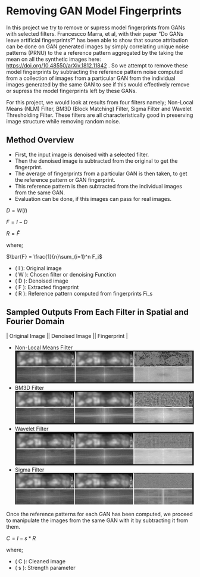 # Removing GAN Model Fingerprints
In this project we try to remove or supress model fingerprints from GANs with selected filters. Francescco Marra, et al, with their paper "Do GANs leave artificial fingerprints?" has been able to show that source attribution can be done on GAN generated images by simply correlating unique noise patterns (PRNU) to the a reference pattern aggregated by the taking the mean on all the synthetic images here: https://doi.org/10.48550/arXiv.1812.11842 . So we attempt to remove these model fingerprints by subtracting the reference pattern noise computed from a collection of images from a particular GAN from the individual images generated by the same GAN to see if this would effectively remove or supress the model fingerprints left by these GANs.

For this project, we would look at results from four filters namely; Non-Local Means (NLM) Filter, BM3D (Block Matching) Filter, Sigma Filter and Wavelet Thresholding Filter. These filters are all characteristically good in preserving image structure while removing random noise.

## Method Overview
* First, the input image is denoised with a selected filter.
* Then the denoised image is subtracted from the original to get the fingerprint.
* The average of fingerprints from a particular GAN is then taken, to get the reference pattern or GAN fingerprint.
* This reference pattern is then subtracted from the individual images from the same GAN.
* Evaluation can be done, if this images can pass for real images.

$D = W(I)$

$F = I - D$
    
$R = \bar{F}$

where;

$\bar{F} = \frac{1}{n}\sum_{i=1}^n F_i$

- \( I \): Original image  
- \( W \): Chosen filter or denoising Function 
- \( D \): Denoised image   
- \( F \): Extracted fingerprint  
- \( R \): Reference pattern computed from fingerprints Fi_s

## Sampled Outputs From Each Filter in Spatial and Fourier Domain
|         Original Image       ||       Denoised Image      ||     Fingerprint      |
- Non-Local Means Filter
![nlm](image.png)
- BM3D Filter
![bm3d](image-1.png)
- Wavelet Filter
![wavelet](image-2.png)
- Sigma Filter
![sigma](image-3.png)

Once the reference patterns for each GAN has been computed, we proceed to manipulate the images from the same GAN with it by subtracting it from them.

$C = I - s * R$

where;
- \( C \): Cleaned image
- \( s \): Strength parameter  





